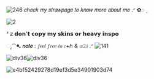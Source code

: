 
![246](https://github.com/user-attachments/assets/fe22871f-dafc-4e29-b612-9deb14b73759)   𝑐ℎ𝑒𝑐𝑘 𝑚𝑦 𝑠𝑡𝑟𝑎𝑤𝑝𝑎𝑔𝑒 𝑡𝑜 𝑘𝑛𝑜𝑤 𝑚𝑜𝑟𝑒 𝑎𝑏𝑜𝑢𝑡 𝑚𝑒 .ᐟ   ✿◌   ۪ 

 
 
![2](https://github.com/user-attachments/assets/e7ad8990-a6e3-4fe2-b552-d5af154561fe)




 
ᶻ 𝗓           𝗱𝗼𝗻'𝘁 𝗰𝗼𝗽𝘆 𝗺𝘆 𝘀𝗸𝗶𝗻𝘀 𝗼𝗿 𝗵𝗲𝗮𝘃𝘆 𝗶𝗻𝘀𝗽𝗼 

ೃ⁀➷  𝙣𝙤𝙩𝙚 : 𝑓𝑒𝑒𝑙 𝑓𝑟𝑒𝑒 𝑡𝑜 𝑐+ℎ & 𝑤𝟸𝑖  .ᐟ  ![141](https://github.com/user-attachments/assets/8b77e24d-f50b-4435-9367-a71caa89c99d)


![div36](https://github.com/user-attachments/assets/6c9adcb6-f748-4e0b-bb6a-a21771b6204b)![div36](https://github.com/user-attachments/assets/0b20ad4e-eb09-4809-83c4-2bb93422d25d)


![e4bf52429278d19ef3d5e34901903d74](https://github.com/user-attachments/assets/5782cd43-f487-48c7-9b78-c230d50b8e8e)





